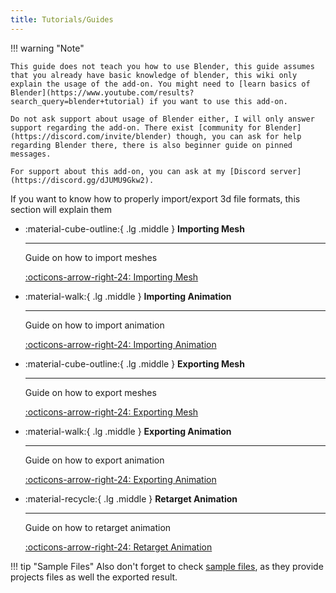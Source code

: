 ```yaml
---
title: Tutorials/Guides
---
```


!!! warning "Note"

    This guide does not teach you how to use Blender, this guide assumes that you already have basic knowledge of blender, this wiki only explain the usage of the add-on. You might need to [learn basics of Blender](https://www.youtube.com/results?search_query=blender+tutorial) if you want to use this add-on.

    Do not ask support about usage of Blender either, I will only answer support regarding the add-on. There exist [community for Blender](https://discord.com/invite/blender) though, you can ask for help regarding Blender there, there is also beginner guide on pinned messages.

    For support about this add-on, you can ask at my [Discord server](https://discord.gg/dJUMU9Gkw2).

If you want to know how to properly import/export 3d file formats, this section will explain them

<div class="grid cards" markdown>

-   :material-cube-outline:{ .lg .middle } __Importing Mesh__

    ---

    Guide on how to import meshes

    [:octicons-arrow-right-24: Importing Mesh](./importing_mesh.md)

-   :material-walk:{ .lg .middle } __Importing Animation__

    ---

    Guide on how to import animation

    [:octicons-arrow-right-24: Importing Animation](./importing_animation.md)

-   :material-cube-outline:{ .lg .middle } __Exporting Mesh__

    ---

    Guide on how to export meshes

    [:octicons-arrow-right-24: Exporting Mesh](./exporting_mesh.md)

-   :material-walk:{ .lg .middle } __Exporting Animation__

    ---

    Guide on how to export animation

    [:octicons-arrow-right-24: Exporting Animation](./exporting_animation.md)
    
-   :material-recycle:{ .lg .middle } __Retarget Animation__

    ---

    Guide on how to retarget animation

    [:octicons-arrow-right-24: Retarget Animation](./retarget.md)
    
</div>

!!! tip "Sample Files"
    Also don't forget to check [sample files](../sample_files.md), as they provide projects files as well the exported result.